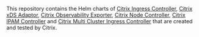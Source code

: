 This repository contains the Helm charts of [Citrix Ingress Controller](https://github.com/citrix/citrix-k8s-ingress-controller), [Citrix xDS Adaptor](https://github.com/citrix/citrix-istio-adaptor), [Citrix Observability Exporter](https://github.com/citrix/citrix-observability-exporter), [Citrix Node Controller](https://github.com/citrix/citrix-k8s-node-controller), [Citrix IPAM Controller](https://github.com/citrix/citrix-helm-charts/tree/master/citrix-ipam-controller) and [Citrix Multi Cluster Ingress Controller](https://github.com/citrix/citrix-helm-charts/tree/master/citrix-multi-cluster-ingress-controller) that are created and tested by Citrix.
